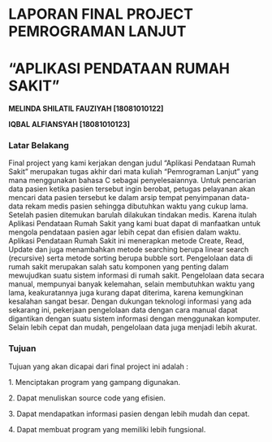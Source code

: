 <h1><P><b>LAPORAN FINAL PROJECT PEMROGRAMAN LANJUT</b></P></h1>
<h1><b>“APLIKASI PENDATAAN RUMAH SAKIT”</b></h1> 
<p></p>    
<p><b>MELINDA SHILATIL FAUZIYAH	[18081010122]</b></p>  
<p><b>IQBAL ALFIANSYAH 	      	[18081010123]</b></p>  
<h3>Latar Belakang</h3>
Final project yang kami kerjakan dengan judul “Aplikasi Pendataan Rumah Sakit” merupakan tugas akhir dari mata kuliah “Pemrograman Lanjut” yang mana menggunakan bahasa C sebagai penyelesaiannya. Untuk pencarian data pasien ketika pasien tersebut ingin berobat, petugas pelayanan akan mencari data pasien tersebut ke dalam arsip tempat penyimpanan data-data rekam medis pasien sehingga dibutuhkan waktu yang cukup lama. Setelah pasien ditemukan barulah dilakukan tindakan medis. Karena itulah Aplikasi Pendataan Rumah Sakit yang kami buat dapat di manfaatkan untuk mengola pendataan pasien agar lebih cepat dan efisien dalam waktu. Aplikasi  Pendataan Rumah Sakit ini menerapkan metode Create, Read, Update dan juga menambahkan metode searching berupa linear search (recursive) serta metode sorting berupa bubble sort. Pengelolaan data di rumah sakit merupakan salah satu komponen yang penting  dalam  mewujudkan  suatu  sistem  informasi  di  rumah  sakit. Pengelolaan  data  secara  manual,  mempunyai  banyak  kelemahan,  selain membutuhkan waktu yang lama, keakuratannya juga kurang  dapat  diterima, karena  kemungkinan  kesalahan  sangat  besar.  Dengan  dukungan  teknologi informasi  yang  ada  sekarang  ini,  pekerjaan  pengelolaan  data  dengan  cara manual dapat digantikan dengan suatu sistem informasi dengan menggunakan komputer. Selain lebih cepat dan mudah, pengelolaan data juga menjadi lebih akurat.
<h3>Tujuan</h3>
Tujuan yang akan dicapai dari final project ini adalah :	
<p>1. Menciptakan program yang gampang digunakan.</p>
<p>2. Dapat menuliskan source code yang efisien.</p>
<p>3. Dapat mendapatkan informasi pasien dengan lebih mudah dan cepat.</p>
<p>4. Dapat membuat program yang memiliki lebih fungsional.</p>
